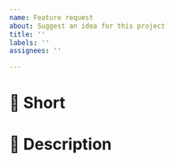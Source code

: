 ```yaml
---
name: Feature request
about: Suggest an idea for this project
title: ''
labels: ''
assignees: ''

---
```


# :mag_right: Short
<!-- Provide a short summary of the feature request -->

# :ticket: Description
<!-- Descripe the feature request -->
